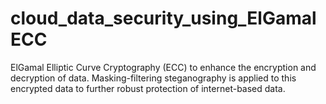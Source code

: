 # cloud_data_security_using_ElGamalECC
ElGamal Elliptic Curve Cryptography (ECC) to enhance the encryption and decryption of data. Masking-filtering steganography is applied to this encrypted data to further robust protection of internet-based data.
